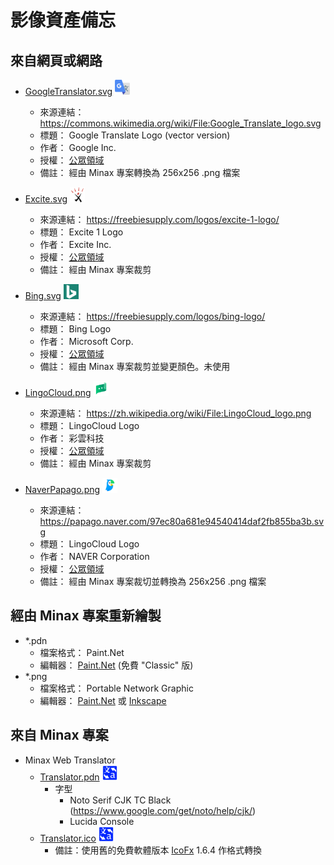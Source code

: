 ﻿# 影像資產備忘

## 來自網頁或網路
- [GoogleTranslator.svg](./GoogleTranslator.svg) <img src="./GoogleTranslator.png" width="24" title="Google Translate Logo (vector version)">
  - 來源連結： https://commons.wikimedia.org/wiki/File:Google_Translate_logo.svg
  - 標題： Google Translate Logo (vector version)
  - 作者： Google Inc.
  - 授權： [公眾領域](https://zh.wikipedia.org/wiki/Wikipedia:公有領域)
  - 備註： 經由 Minax 專案轉換為 256x256 .png 檔案

- [Excite.svg](./Excite.svg) <img src="./Excite.png" width="24" title="Excite 1 Logo">
  - 來源連結： https://freebiesupply.com/logos/excite-1-logo/
  - 標題： Excite 1 Logo
  - 作者： Excite Inc.
  - 授權： [公眾領域](https://zh.wikipedia.org/wiki/Wikipedia:公有領域)
  - 備註： 經由 Minax 專案裁剪

- [Bing.svg](./Bing.svg) <img src="./Bing.png" width="24" title="Bing Logo">
  - 來源連結： https://freebiesupply.com/logos/bing-logo/
  - 標題： Bing Logo
  - 作者： Microsoft Corp.
  - 授權： [公眾領域](https://zh.wikipedia.org/wiki/Wikipedia:公有領域)
  - 備註： 經由 Minax 專案裁剪並變更顏色。未使用

- [LingoCloud.png](./LingoCloud.png) <img src="./LingoCloud.png" width="24" title="LingoCloud Logo">
  - 來源連結： https://zh.wikipedia.org/wiki/File:LingoCloud_logo.png
  - 標題： LingoCloud Logo
  - 作者： 彩雲科技
  - 授權： [公眾領域](https://zh.wikipedia.org/wiki/Wikipedia:公有領域)
  - 備註： 經由 Minax 專案裁剪

- [NaverPapago.png](./NaverPapago.png) <img src="./NaverPapago.png" width="24" title="LingoCloud Logo">
  - 來源連結： https://papago.naver.com/97ec80a681e94540414daf2fb855ba3b.svg
  - 標題： LingoCloud Logo
  - 作者： NAVER Corporation
  - 授權： [公眾領域](https://zh.wikipedia.org/wiki/Wikipedia:公有領域)
  - 備註： 經由 Minax 專案裁切並轉換為 256x256 .png 檔案

## 經由 Minax 專案重新繪製
- *.pdn
  - 檔案格式： Paint.Net
  - 編輯器： [Paint.Net](https://www.getpaint.net/) (免費 "Classic" 版)
- *.png
  - 檔案格式： Portable Network Graphic
  - 編輯器： [Paint.Net](https://www.getpaint.net/) 或 [Inkscape](https://www.inkscape.org)

## 來自 Minax 專案
- Minax Web Translator
  - [Translator.pdn](./Translator.pdn) <img src="./Translator.png" width="24" title="Translator App Icon">
    - 字型
      - Noto Serif CJK TC Black (https://www.google.com/get/noto/help/cjk/)
      - Lucida Console
  - [Translator.ico](./Translator.ico) <img src="./Translator.png" width="24" title="Translator App Icon">
    - 備註：使用舊的免費軟體版本 [IcoFx](https://icofx.ro/) 1.6.4 作格式轉換
